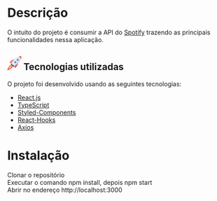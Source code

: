 # Descrição
O intuito do projeto é consumir a API do [Spotify](https://https://developer.spotify.com/documentation/web-api/) trazendo as principais funcionalidades nessa aplicação.


## ![enter image description here](https://github.com/Jrferrao/Jrferrao/blob/main/Imagens/rocket.png?raw=true)  Tecnologias utilizadas

O projeto foi desenvolvido usando as seguintes tecnologias:

-   [React.js](https://pt-br.reactjs.org/docs/getting-started.html)
-   [TypeScript](https://www.typescriptlang.org/)
-   [Styled-Components](https://styled-components.com/docs)
-   [React-Hooks](https://reactrouter.com/native/guides/quick-start)
-   [Axios](https://axios-http.com/ptbr/docs/intro)



# Instalação

Clonar o repositório<br>
Executar o comando npm install, depois npm start<br>
Abrir no endereço http://localhost:3000<br><br>


